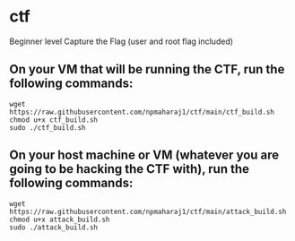 # ctf
Beginner level Capture the Flag (user and root flag included)

<h2>On your VM that will be running the CTF, run the following commands:</h2>

```
wget https://raw.githubusercontent.com/npmaharaj1/ctf/main/ctf_build.sh
chmod u+x ctf_build.sh
sudo ./ctf_build.sh
```

<h2>On your host machine or VM (whatever you are going to be hacking the CTF with), run the following commands:</h2>

```
wget https://raw.githubusercontent.com/npmaharaj1/ctf/main/attack_build.sh
chmod u+x attack_build.sh
sudo ./attack_build.sh
```
